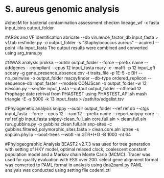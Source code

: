 # S. aureus genomic analysis #

#checM for bacterial contamination assessment
checkm lineage_wf -x fasta input_bins output_folder

#ARGs and VF identification
abricate --db virulence_factor_db input_fasta > vf.tab
resfinder.py -o output_folder -s "Staphylococcus aureus" --acuired --point -ifa input_fasta
The output results were combined and converted using arg_trans.py

#GWAS analysis
prokka --outdir output_folder --force --prefix name --addgenes --compliant --cpus 12 input_fasta
roary -e -mafft -p 12 input_gff
scoary -g gene_presence_absence.csv -t traits_file -p 1E-5 -c BH --no_pairwise -o output_folder
macsyfinder --db-type ordered_replicon --sequence-db input_faster --models CONJScan -o output_folder -w 12
isescan.py --seqfile input_fasta --output output_folder --nthread 12
Prophage date retrival from PHASTEST using PHASTEST_API.sh
mash triangle -E -s 5000 -k 13 input_fasta > /path/to/edgelist.tsv

#Phylogenetic analysis
snippy --outdir output_folder --ref ref.db --ctgs input_fasta --force --cpus 12 --ram 12 --prefix name --report
snippy-core --ref ref.gb input_fasta
snippy-clean_full_aln core.full.aln > clean.full.aln
run_gubbins.py -p gubbins clean.full.aln
snp-sites -c gubbins.filtered_polymorphic_sites.fasta > clean.core.aln
iqtree -s snp.aln.phylip --boot-trees --wbtl -m GTR+I+G -B 1000 -nt 64

#Phylogeographic Analysis
BEAST2 v2.7.3 was used for tree generation with setting of HKY model, optimal relaxed clock, coalescent constant population model and a Markov chain Monte Carlo (MCMC).
Tracer was used for quality evaluation with ESS over 200.
select gene alignment format was converted to PAML format in analysis using dna2paml.py
PAML analysis was conducted using setting file codeml.ctl

